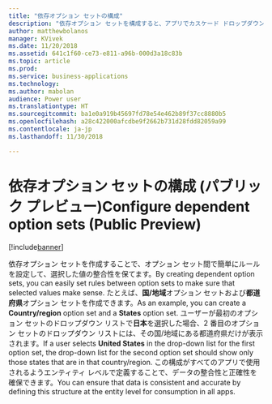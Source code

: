 ```yaml
---
title: "依存オプション セットの構成"
description: "依存オプション セットを構成すると、アプリでカスケード ドロップダウンを提供し、ドロップダウン間で簡単なデータ検証を行えます。"
author: matthewbolanos
manager: KVivek
ms.date: 11/20/2018
ms.assetid: 641c1f60-ce73-e811-a96b-000d3a18c83b
ms.topic: article
ms.prod: 
ms.service: business-applications
ms.technology: 
ms.author: mabolan
audience: Power user
ms.translationtype: HT
ms.sourcegitcommit: ba1e0a919b45697fd78e54e462b89f37cc8880b5
ms.openlocfilehash: a28c422000afcdbe9f2662b731d28fdd82059a99
ms.contentlocale: ja-jp
ms.lasthandoff: 11/30/2018

---
```

# <a name="configure-dependent-option-sets-public-preview"></a><span data-ttu-id="2dcb6-103">依存オプション セットの構成 (パブリック プレビュー)</span><span class="sxs-lookup"><span data-stu-id="2dcb6-103">Configure dependent option sets (Public Preview)</span></span>


[!include[banner](../../includes/banner.md)]

<span data-ttu-id="2dcb6-104">依存オプション セットを作成することで、オプション セット間で簡単にルールを設定して、選択した値の整合性を保てます。</span><span class="sxs-lookup"><span data-stu-id="2dcb6-104">By creating dependent option sets, you can easily set rules between option sets to make sure that selected values make sense.</span></span> <span data-ttu-id="2dcb6-105">たとえば、**国/地域**オプション セットおよび**都道府県**オプション セットを作成できます。</span><span class="sxs-lookup"><span data-stu-id="2dcb6-105">As an example, you can create a **Country/region** option set and a **States** option set.</span></span> <span data-ttu-id="2dcb6-106">ユーザーが最初のオプション セットのドロップダウン リストで**日本**を選択した場合、2 番目のオプション セットのドロップダウン リストには、その国/地域にある都道府県だけが表示されます。</span><span class="sxs-lookup"><span data-stu-id="2dcb6-106">If a user selects **United States** in the drop-down list for the first option set, the drop-down list for the second option set should show only those states that are in that country/region.</span></span> <span data-ttu-id="2dcb6-107">この構成がすべてのアプリで使用されるようエンティティ レベルで定義することで、データの整合性と正確性を確保できます。</span><span class="sxs-lookup"><span data-stu-id="2dcb6-107">You can ensure that data is consistent and accurate by defining this structure at the entity level for consumption in all apps.</span></span>

